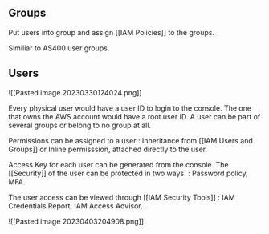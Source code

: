 ## Groups

Put users into group and assign [[IAM Policies]] to the groups.

Similiar to AS400 user groups. 

## Users

![[Pasted image 20230330124024.png]]

Every physical user would have a user ID to login to the console. 
The one that owns the AWS account would have a root user ID.
A user can be part of several groups or belong to no group at all. 

Permissions can be assigned to a user :
Inheritance from [[IAM Users and Groups]] or 
Inline permisssion, attached directly to the user. 

Access Key for each user can be generated from the console. 
The [[Security]] of the user can be protected in two ways. : Password policy, MFA.

The user access can be viewed through [[IAM Security Tools]] : IAM Credentials Report, IAM Access Advisor. 


![[Pasted image 20230403204908.png]]

